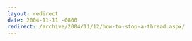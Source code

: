 ```yaml
---
layout: redirect
date: 2004-11-11 -0800
redirect: /archive/2004/11/12/how-to-stop-a-thread.aspx/
---
```

